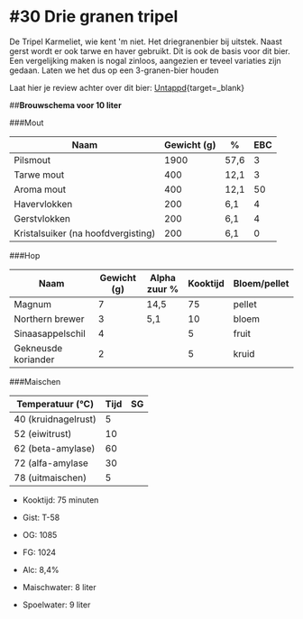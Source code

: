 # #30 Drie granen tripel

De Tripel Karmeliet, wie kent 'm niet. Het driegranenbier bij uitstek.  Naast gerst wordt er ook tarwe en haver gebruikt. Dit is ook de basis voor dit bier. Een vergelijking maken is nogal zinloos, aangezien er teveel variaties zijn gedaan. Laten we het dus op een 3-granen-bier houden 



Laat hier je review achter over dit bier:
[Untappd](https://untappd.com/b/brouwerij-robier){target=_blank}



##**Brouwschema voor 10 liter**


###Mout

Naam | Gewicht (g) | % | EBC
------------ | ---- | --- | ------------
Pilsmout | 1900 | 57,6| 3
Tarwe mout | 400 | 12,1 | 3
Aroma mout | 400  | 12,1 | 50
Havervlokken | 200 | 6,1 | 4
Gerstvlokken | 200 | 6,1 | 4
Kristalsuiker (na hoofdvergisting) | 200 | 6,1 | 0


###Hop

Naam | Gewicht (g) | Alpha zuur % | Kooktijd | Bloem/pellet
------------ | ---- | --- | ---- | ------------
Magnum | 7 | 14,5 | 75 | pellet
Northern brewer | 3 | 5,1 | 10 | bloem
Sinaasappelschil | 4 |  | 5 | fruit
Gekneusde koriander | 2 |  | 5 | kruid

###Maischen

Temperatuur (°C) | Tijd | SG
------------ | ---- | ------------
40 (kruidnagelrust) | 5 | 
52 (eiwitrust) | 10 | 
62 (beta-amylase) | 60 | 
72 (alfa-amylase| 30 | 
78 (uitmaischen) | 5 |

- Kooktijd: 75 minuten
- Gist: T-58
- OG: 1085
- FG: 1024
- Alc: 8,4%

- Maischwater: 8 liter
- Spoelwater: 9 liter